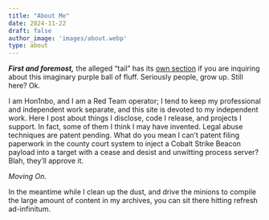 ```yaml
---
title: "About Me"
date: 2024-11-22
draft: false
author_image: 'images/about.webp'
type: about
---
```


***First and foremost,*** the alleged “tail” has its [own section](/the-tail) if you are inquiring about this imaginary purple ball of fluff. Seriously people, grow up. Still here? Ok.

I am Hon1nbo, and I am a Red Team operator; I tend to keep my professional and independent work separate, and this site is devoted to my independent work. Here I post about things I disclose, code I release, and projects I support. In fact, some of them I think I may have invented. Legal abuse techniques are patent pending. What do you mean I can’t patent filing paperwork in the county court system to inject a Cobalt Strike Beacon payload into a target with a cease and desist and unwitting process server? Blah, they’ll approve it.

*Moving On.*

In the meantime while I clean up the dust, and drive the minions to compile the large amount of content in my archives, you can sit there hitting refresh ad-infinitum.
